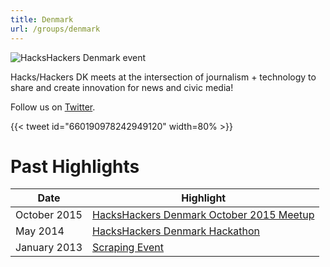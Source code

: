 ```yaml
---
title: Denmark
url: /groups/denmark
---
```


![HacksHackers Denmark event](https://pbs.twimg.com/media/CSo4XmzVEAAYZG1?format=jpg&name=small)

Hacks/Hackers DK meets at the intersection of journalism + technology to share and create innovation for news and civic media!

Follow us on [Twitter](https://twitter.com/hackshackersdk).

{{< tweet id="660190978242949120" width=80% >}}

# Past Highlights

| **Date**  | **Highlight** |  
|-----------|---------------|  
| October 2015 | [HacksHackers Denmark October 2015 Meetup](https://twitter.com/HacksHackersDK/status/660091576790728704) |
| May 2014 | [HacksHackers Denmark Hackathon](https://twitter.com/HacksHackersDK/status/438919843484803072) |
| January 2013 | [Scraping Event](https://twitter.com/HacksHackersDK/status/415107743046193153) |   
